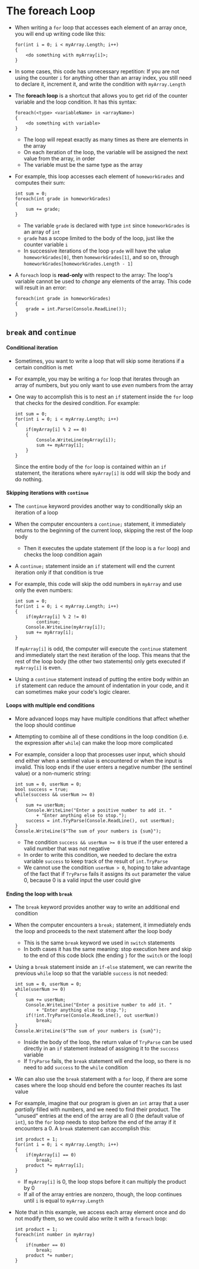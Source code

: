 # The foreach Loop

- When writing a `for` loop that accesses each element of an array once, you will end up writing code like this:

    ```
    for(int i = 0; i < myArray.Length; i++)
    {
        <do something with myArray[i]>;
    }
    ```

- In some cases, this code has unnecessary repetition: If you are not using the counter `i` for anything other than an array index, you still need to declare it, increment it, and write the condition with `myArray.Length`

- The **foreach loop** is a shortcut that allows you to get rid of the counter variable and the loop condition. It has this syntax:

    ```
    foreach(<type> <variableName> in <arrayName>)
    {
        <do something with variable>
    }
    ```

    - The loop will repeat exactly as many times as there are elements in the array
    - On each iteration of the loop, the variable will be assigned the next value from the array, in order
    - The variable must be the same type as the array

- For example, this loop accesses each element of `homeworkGrades` and computes their sum:

    ```
    int sum = 0;
    foreach(int grade in homeworkGrades)
    {
        sum += grade;
    }
    ```

    - The variable `grade` is declared with type `int` since `homeworkGrades` is an array of `int`
    - `grade` has a scope limited to the body of the loop, just like the counter variable `i`
    - In successive iterations of the loop `grade` will have the value `homeworkGrades[0]`, then `homeworkGrades[1]`, and so on, through `homeworkGrades[homeworkGrades.Length - 1]`

- A `foreach` loop is **read-only** with respect to the array: The loop's variable cannot be used to *change* any elements of the array. This code will result in an error:

    ```
    foreach(int grade in homeworkGrades)
    {
        grade = int.Parse(Console.ReadLine());
    }
    ```

## `break` and `continue`

#### Conditional iteration

- Sometimes, you want to write a loop that will skip some iterations if a certain condition is met

- For example, you may be writing a `for` loop that iterates through an array of numbers, but you only want to use *even* numbers from the array

- One way to accomplish this is to nest an `if` statement inside the `for` loop that checks for the desired condition. For example:

    ```
    int sum = 0;
    for(int i = 0; i < myArray.Length; i++)
    {
        if(myArray[i] % 2 == 0)
        {
            Console.WriteLine(myArray[i]);
            sum += myArray[i];
        }
    }
    ```

    Since the entire body of the `for` loop is contained within an `if` statement, the iterations where `myArray[i]` is odd will skip the body and do nothing.

#### Skipping iterations with `continue`

- The `continue` keyword provides another way to conditionally skip an iteration of a loop

- When the computer encounters a `continue;` statement, it immediately returns to the beginning of the current loop, skipping the rest of the loop body

    - Then it executes the update statement (if the loop is a `for` loop) and checks the loop condition again

- A `continue;` statement inside an `if` statement will end the current iteration only if that condition is true

- For example, this code will skip the odd numbers in `myArray` and use only the even numbers:

    ```
    int sum = 0;
    for(int i = 0; i < myArray.Length; i++)
    {
        if(myArray[i] % 2 != 0)
            continue;
        Console.WriteLine(myArray[i]);
        sum += myArray[i];
    }
    ```

    If `myArray[i]` is odd, the computer will execute the `continue` statement and immediately start the next iteration of the loop. This means that the rest of the loop body (the other two statements) only gets executed if `myArray[i]` is even.

- Using a `continue` statement instead of putting the entire body within an `if` statement can reduce the amount of indentation in your code, and it can sometimes make your code's logic clearer.

#### Loops with multiple end conditions

- More advanced loops may have multiple conditions that affect whether the loop should continue

- Attempting to combine all of these conditions in the loop condition (i.e. the expression after `while`) can make the loop more complicated

- For example, consider a loop that processes user input, which should end either when a sentinel value is encountered or when the input is invalid. This loop ends if the user enters a negative number (the sentinel value) or a non-numeric string:

    ```
    int sum = 0, userNum = 0;
    bool success = true;
    while(success && userNum >= 0)
    {
        sum += userNum;
        Console.WriteLine("Enter a positive number to add it. "
            + "Enter anything else to stop.");
        success = int.TryParse(Console.ReadLine(), out userNum);
    }
    Console.WriteLine($"The sum of your numbers is {sum}");
    ```

    - The condition `success && userNum >= 0` is true if the user entered a valid number that was not negative
    - In order to write this condition, we needed to declare the extra variable `success` to keep track of the result of `int.TryParse`
    - We cannot use the condition `userNum > 0`, hoping to take advantage of the fact that if `TryParse` fails it assigns its `out` parameter the value 0, because 0 is a valid input the user could give

#### Ending the loop with `break`

- The `break` keyword provides another way to write an additional end condition

- When the computer encounters a `break;` statement, it immediately ends the loop and proceeds to the next statement after the loop body

    - This is the same `break` keyword we used in `switch` statements
    - In both cases it has the same meaning: stop execution here and skip to the end of this code block (the ending `}` for the `switch` or the loop)

- Using a `break` statement inside an `if-else` statement, we can rewrite the previous `while` loop so that the variable `success` is not needed:

    ```
    int sum = 0, userNum = 0;
    while(userNum >= 0)
    {
        sum += userNum;
        Console.WriteLine("Enter a positive number to add it. "
            + "Enter anything else to stop.");
        if(!int.TryParse(Console.ReadLine(), out userNum))
            break;
    }
    Console.WriteLine($"The sum of your numbers is {sum}");
    ```

    - Inside the body of the loop, the return value of `TryParse` can be used directly in an `if` statement instead of assigning it to the `success` variable
    - If `TryParse` fails, the `break` statement will end the loop, so there is no need to add `success` to the `while` condition

- We can also use the `break` statement with a `for` loop, if there are some cases where the loop should end before the counter reaches its last value

- For example, imagine that our program is given an `int` array that a user *partially* filled with numbers, and we need to find their product. The "unused" entries at the end of the array are all 0 (the default value of `int`), so the `for` loop needs to stop before the end of the array if it encounters a 0. A `break` statement can accomplish this:

    ```
    int product = 1;
    for(int i = 0; i < myArray.Length; i++)
    {
        if(myArray[i] == 0)
            break;
        product *= myArray[i];
    }
    ```

    - If `myArray[i]` is 0, the loop stops before it can multiply the product by 0
    - If all of the array entries are nonzero, though, the loop continues until `i` is equal to `myArray.Length`

- Note that in this example, we access each array element once and do not modify them, so we could also write it with a `foreach` loop:

    ```
    int product = 1;
    foreach(int number in myArray)
    {
        if(number == 0)
            break;
        product *= number;
    }
    ```
